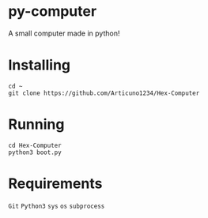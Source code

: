 # py-computer
A small computer made in python!

# Installing
```
cd ~
git clone https://github.com/Articuno1234/Hex-Computer
```

# Running
```
cd Hex-Computer
python3 boot.py
```

# Requirements
`Git`
`Python3`
`sys`
`os`
`subprocess`
